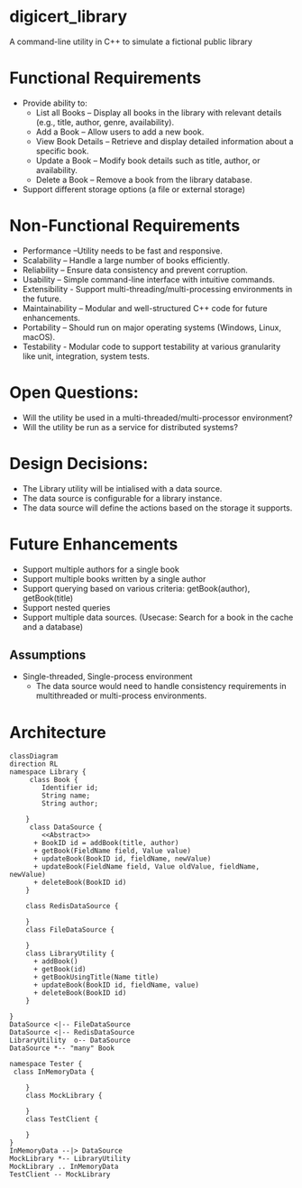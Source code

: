 # digicert_library
A command-line utility in C++ to simulate a fictional public library

# Functional Requirements
* Provide ability to:
	* List all Books – Display all books in the library with relevant details (e.g., title, author, genre, availability).	
	* Add a Book – Allow users to add a new book.
	* View Book Details – Retrieve and display detailed information about a specific book.
	* Update a Book – Modify book details such as title, author, or availability.
	* Delete a Book – Remove a book from the library database.
* Support different storage options (a file or external storage)

# Non-Functional Requirements
* Performance –Utility needs to be fast and responsive.
* Scalability – Handle a large number of books efficiently.
* Reliability – Ensure data consistency and prevent corruption.
* Usability – Simple command-line interface with intuitive commands.
* Extensibility - Support multi-threading/multi-processing environments in the future. 
* Maintainability – Modular and well-structured C++ code for future enhancements.
* Portability – Should run on major operating systems (Windows, Linux, macOS).
* Testability - Modular code to support testability at various granularity like unit, integration, system tests.

# Open Questions:
* Will the utility be used in a multi-threaded/multi-processor environment?
* Will the utility be run as a service for distributed systems?

# Design Decisions:
* The Library utility will be intialised with a data source.
* The data source is configurable for a library instance.
* The data source will define the actions based on the storage it supports.
# Future Enhancements
* Support multiple authors for a single book
* Support multiple books written by a single author
* Support querying based on various criteria: getBook(author), getBook(title)
* Support nested queries
* Support multiple data sources. (Usecase: Search for a book in the cache and a database)
 

## Assumptions
* Single-threaded, Single-process environment
	* The data source would need to handle consistency requirements in multithreaded or multi-process environments.

# Architecture
```mermaid
classDiagram
direction RL
namespace Library {
     class Book {
        Identifier id;
        String name;
        String author;

    }
     class DataSource {
        <<Abstract>>
      + BookID id = addBook(title, author)
      + getBook(FieldName field, Value value)
      + updateBook(BookID id, fieldName, newValue)      
      + updateBook(FieldName field, Value oldValue, fieldName, newValue)
      + deleteBook(BookID id)
    }
    
    class RedisDataSource {

    }
    class FileDataSource {

    }
    class LibraryUtility {
      + addBook()
      + getBook(id)
      + getBookUsingTitle(Name title)
      + updateBook(BookID id, fieldName, value)
      + deleteBook(BookID id)
    }
   
}
DataSource <|-- FileDataSource
DataSource <|-- RedisDataSource
LibraryUtility  o-- DataSource
DataSource *-- "many" Book

namespace Tester {
 class InMemoryData {

    }
    class MockLibrary {

    }
    class TestClient {

    }
}
InMemoryData --|> DataSource
MockLibrary *-- LibraryUtility
MockLibrary .. InMemoryData
TestClient -- MockLibrary

```
